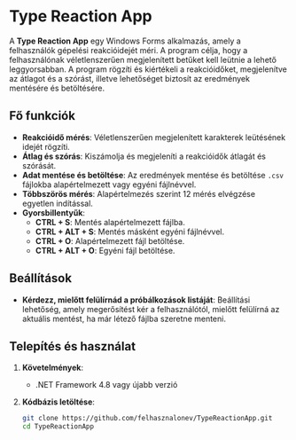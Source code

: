 # Type Reaction App

A **Type Reaction App** egy Windows Forms alkalmazás, amely a felhasználók gépelési reakcióidejét méri. A program célja, hogy a felhasználónak véletlenszerűen megjelenített betűket kell leütnie a lehető leggyorsabban. A program rögzíti és kiértékeli a reakcióidőket, megjelenítve az átlagot és a szórást, illetve lehetőséget biztosít az eredmények mentésére és betöltésére.

## Fő funkciók

- **Reakcióidő mérés**: Véletlenszerűen megjelenített karakterek leütésének idejét rögzíti.
- **Átlag és szórás**: Kiszámolja és megjeleníti a reakcióidők átlagát és szórását.
- **Adat mentése és betöltése**: Az eredmények mentése és betöltése `.csv` fájlokba alapértelmezett vagy egyéni fájlnévvel.
- **Többszörös mérés**: Alapértelmezés szerint 12 mérés elvégzése egyetlen indítással.
- **Gyorsbillentyűk**:
  - **CTRL + S**: Mentés alapértelmezett fájlba.
  - **CTRL + ALT + S**: Mentés másként egyéni fájlnévvel.
  - **CTRL + O**: Alapértelmezett fájl betöltése.
  - **CTRL + ALT + O**: Egyéni fájl betöltése.

## Beállítások

- **Kérdezz, mielőtt felülírnád a próbálkozások listáját**: Beállítási lehetőség, amely megerősítést kér a felhasználótól, mielőtt felülírná az aktuális mentést, ha már létező fájlba szeretne menteni.

## Telepítés és használat

1. **Követelmények**:
   - .NET Framework 4.8 vagy újabb verzió

2. **Kódbázis letöltése**:
   ```bash
   git clone https://github.com/felhasznalonev/TypeReactionApp.git
   cd TypeReactionApp
